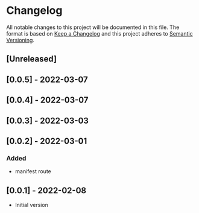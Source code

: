 # Changelog

All notable changes to this project will be documented in this file.
The format is based on [Keep a Changelog](http://keepachangelog.com/en/1.0.0/)
and this project adheres to [Semantic Versioning](http://semver.org/spec/v2.0.0.html).

## [Unreleased]

## [0.0.5] - 2022-03-07

## [0.0.4] - 2022-03-07

## [0.0.3] - 2022-03-03

## [0.0.2] - 2022-03-01

### Added

- manifest route

## [0.0.1] - 2022-02-08

- Initial version
